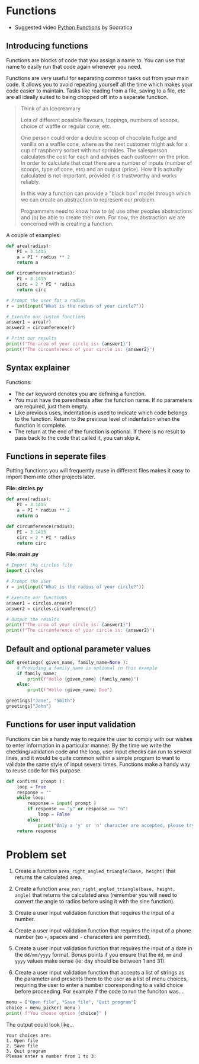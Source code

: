 # Functions

* Suggested video [Python Functions](https://www.youtube.com/watch?v=NE97ylAnrz4&list=PLi01XoE8jYohWFPpC17Z-wWhPOSuh8Er-&index=12)  by Socratica

## Introducing functions

Functions are blocks of code that you assign a name to. You can use that name to easily run that code again whenever you need.

Functions are very useful for separating common tasks out from your main code. It allows you to avoid repeating yourself all the time which makes your code easier to maintain. Tasks like reading from a file, saving to a file, etc are all ideally suited to being chopped off into a separate function. 

> Think of an Icecreamary
> 
> Lots of different possible flavours, toppings, numbers of scoops, choice of waffle or regular cone, etc.
>
> One person could order a double scoop of chocolate fudge and vanilla on a waffle cone, where as the next customer might ask for a cup of raspberry sorbet with nut sprinkles. The salesperson calculates the cost for each and advises each custoemr on the price. In order to calculate that cost there are a number of inputs (number of scoops, type of cone, etc) and an output (price). How it is actually calculated is not important, provided it is trustworthy and works reliably. 
>
> In this way a function can provide a "black box" model through which we can create an abstraction to represent our problem. 
>
> Programmers need to know how to (a) use other peoples abstractions and (b) be able to create their own. For now, the abstraction we are concerned with is creating a function.

A couple of examples:

```python
def area(radius):
    PI = 3.1415
    a = PI * radius ** 2
    return a

def circumference(radius):
    PI = 3.1415
    circ = 2 * PI * radius
    return circ

# Prompt the user for a radius
r = int(input("What is the radius of your circle?"))

# Execute our custom functions
answer1 = area(r)                
answer2 = circumference(r)       

# Print our results
print(f"The area of your circle is: {answer1}")
print(f"The circumference of your circle is: {answer2}")
```

## Syntax explainer

Functions:

* The `def` keyword denotes you are defining a function.
* You must have the parenthesis after the function name. If no parameters are required, just them empty.
* Like previous uses, indentation is used to indicate which code belongs to the function. Return to the previous level of indentation when the function is complete.
* The return at the end of the function is optional. If there is no result to pass back to the code that called it, you can skip it.

## Functions in seperate files

Putting functions you will frequently reuse in different files makes it easy to import them into other projects later.

**File: circles.py**

```python
def area(radius):
    PI = 3.1415
    a = PI * radius ** 2
    return a

def circumference(radius):
    PI = 3.1415
    circ = 2 * PI * radius
    return circ
```

**File: main.py**

```python
# Import the circles file
import circles              

# Prompt the user
r = int(input("What is the radius of your circle?"))

# Execute our functions
answer1 = circles.area(r)
answer2 = circles.circumference(r)

# Output the results
print(f"The area of your circle is: {answer1}")
print(f"The circumference of your circle is: {answer2}")
```

## Default and optional parameter values

```python
def greetings( given_name, family_name=None ):
    # Providing a family_name is optional in this example
    if family_name:
        print(f"Hello {given_name} {family_name}")
    else:
        print(f"Hello {given_name} Doe")

greetings("Jane", "Smith")
greetings("John")
```

## Functions for user input validation

Functions can be a handy way to require the user to comply with our wishes to enter information in a particular manner. By the time we write the checking/validation code and the loop, user input checks can run to several lines, and it would be quite common within a simple program to want to validate the same style of input several times. Functions make a handy way to reuse code for this purpose.

```python
def confirm( prompt ):
    loop = True
    response = ""
    while loop:
        response = input( prompt )
        if response == "y" or response == "n":
            loop = False
        else:
            print("Only a 'y' or 'n' character are accepted, please try again.")
    return response
```

# Problem set

1. Create a function `area_right_angled_triangle(base, height)` that returns the calculated area.

2. Create a function `area_non_right_angled_triangle(base, height, angle)` that returns the calculated area (remember you will need to convert the angle to radios before using it with the sine function).

3. Create a user input validation function that requires the input of a number.

4. Create a user input validation function that requires the input of a phone number (so `+`, spaces and `-` characeters are permitted).

5. Create a user input validation function that requires the input of a date in the `dd/mm/yyyy` format. Bonus points if you ensure that the `dd`, `mm` and `yyyy` values make sense (ie: day should be between 1 and 31).

6. Create a user input validation function that accepts a list of strings as the parameter and presents them to the user as a list of menu choices, requiring the user to enter a number cooresponding to a valid choice before proceeding. For example if the code to run the funciton was....

```python
menu = ["Open file", "Save file", "Quit program"]
choice = menu_picker( menu )
print( f"You choose option {choice}" )
```

The output could look like...

```text
Your choices are:
1. Open file
2. Save file
3. Quit program
Please enter a number from 1 to 3:
```





